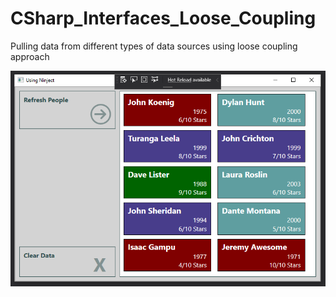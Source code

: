 # CSharp_Interfaces_Loose_Coupling

Pulling data from different types of data sources using loose coupling approach

<img src="Images/1.PNG">

